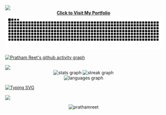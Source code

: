 ﻿<img src="https://capsule-render.vercel.app/api?type=soft&color=gradient&height=10&section=header" width="1080" align="center"/>

<div align="center">
  <a href="https://prathamreet.netlify.app" target="_blank">
    <strong>Click to Visit My Portfolio</strong>
  </a>
</div>

<!-- <img src="./assets/snakedark.svg" alt="Snake animation" width="1000"  />    -->
<img alt="snake eating my contributions" src="https://raw.githubusercontent.com/prathamreet/prathamreet/output/github-contribution-grid-snake.svg" />

[![Pratham Reet's github activity graph](https://github-readme-activity-graph.vercel.app/graph?username=prathamreet&custom_title=‎&hide_border=true&theme=github-compact)](https://github.com/prathamreet/github-readme-activity-graph)

<img src="https://capsule-render.vercel.app/api?type=soft&color=gradient&height=10&section=header" width="1080" align="center"/>

<div align="center">
  <img src="https://github-readme-stats.vercel.app/api?username=prathamreet&hide_title=false&hide_rank=false&show_icons=true&include_all_commits=true&count_private=true&disable_animations=false&theme=merko&locale=en&hide_border=false&order=1&custom_title=Statistics" height="150" alt="stats graph"  />
  <img src="https://streak-stats.demolab.com?user=prathamreet&locale=en&mode=daily&theme=merko&hide_border=false&border_radius=5&date_format=j M[ Y]&order=3" height="150" alt="streak graph"  />
</div>

<div align="center">
  <img src="https://github-readme-stats.vercel.app/api/top-langs?username=prathamreet&locale=en&hide_title=false&layout=compact&card_width=320&langs_count=5&theme=merko&hide_border=false&order=2" height="150" alt="languages graph"  />
</div>

[![Typing SVG](https://readme-typing-svg.demolab.com?font=Fira+Code&weight=500&size=22&duration=4000&pause=500&color=CBF711&center=true&vCenter=true&width=1000&lines=I+use+Arch+btw)](https://git.io/typing-svg)

<img src="https://capsule-render.vercel.app/api?type=soft&color=gradient&height=10&section=footer" width="1080" align="center"/>

<p align="center"> <img src="https://komarev.com/ghpvc/?username=prathamreet&label=Profile%20views&color=0e75b6&style=flat" alt="prathamreet" /> </p>

